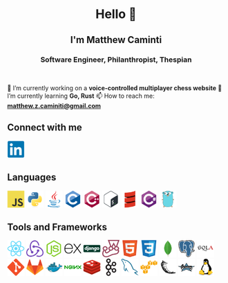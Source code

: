 <h1 align="center">Hello 👋</h1>
<h2 align="center">I'm Matthew Caminti</h2>
<h3 align="center">Software Engineer, Philanthropist, Thespian</h1>
<br>

🔭 I’m currently working on a **voice-controlled multiplayer chess website**
🌱 I’m currently learning **Go, Rust**
📫 How to reach me: **matthew.z.caminiti@gmail.com**


<h2>Connect with me</h2>
<a  href="https://www.linkedin.com/in/matthew-caminiti/" target="blank">
<img src="https://github.com/devicons/devicon/raw/master/icons/linkedin/linkedin-original.svg" alt="linkedin" height="40" width="40" />
</a>

<h2 align="left"> Languages </h2>
<p align="left">
<img src="https://github.com/devicons/devicon/raw/master/icons/javascript/javascript-original.svg" alt="js" width="40" height="40"/>
<img src="https://github.com/devicons/devicon/raw/master/icons/python/python-original.svg" alt="python" width="40" height="40"/>
<img src="https://github.com/devicons/devicon/raw/master/icons/java/java-original.svg" alt="java" width="40" height="40"/>
<img src="https://github.com/devicons/devicon/raw/master/icons/c/c-original.svg" alt="c" width="40" height="40"/>
<img src="https://github.com/devicons/devicon/raw/master/icons/cplusplus/cplusplus-original.svg" alt="c++" width="40" height="40"/>
<img src="https://github.com/devicons/devicon/raw/master/icons/bash/bash-original.svg" alt="bash" width="40" height="40"/>
<img src="https://github.com/devicons/devicon/raw/master/icons/scala/scala-original.svg" alt="scala" width="40" height="40">
<img src="https://github.com/devicons/devicon/raw/master/icons/csharp/csharp-original.svg" alt="c#" width="40" height="40">
<img src="https://github.com/devicons/devicon/raw/master/icons/go/go-original.svg" alt="go" width="40" height="40"/>
</p>

<h2 align="left"> Tools and Frameworks </h2>
<p align="left">
<img src="https://github.com/devicons/devicon/raw/master/icons/react/react-original.svg" alt="react" width="40" height="40"/>
<img src="https://github.com/devicons/devicon/raw/master/icons/redux/redux-original.svg" alt="redux" width="40" height="40"/>
<img src="https://github.com/devicons/devicon/raw/master/icons/nodejs/nodejs-original.svg" alt="nodejs" width="40" height="40"/>
<img src="https://github.com/devicons/devicon/raw/master/icons/express/express-original.svg" alt="express" width="40" height="40"/>
<img src="https://github.com/devicons/devicon/raw/master/icons/django/django-original.svg" alt="django" width="40" height="40"/>
<img src="https://github.com/devicons/devicon/raw/master/icons/jest/jest-plain.svg" alt="jest" width="40" height="40"/>
<img src="https://github.com/devicons/devicon/raw/master/icons/html5/html5-original.svg" alt="html5" width="40" height="40"/>
<img src="https://github.com/devicons/devicon/raw/master/icons/css3/css3-original.svg" alt="css3" width="40" height="40"/>
<img src="https://github.com/devicons/devicon/raw/master/icons/mongodb/mongodb-original.svg" alt="mongodb" width="40" height="40"/>
<img src="https://github.com/devicons/devicon/raw/master/icons/postgresql/postgresql-original.svg" alt="postgres" width="40" height="40"/>
<img src="https://github.com/devicons/devicon/raw/master/icons/sqlalchemy/sqlalchemy-original.svg" alt="sqlalchemy" width="40" height="40"/>
<img src="https://github.com/devicons/devicon/raw/master/icons/git/git-original.svg" alt="git" width="40" height="40"/>
<img src="https://github.com/devicons/devicon/raw/master/icons/gitlab/gitlab-original.svg" alt="gitlab" width="40" height="40"/>
<img src="https://github.com/devicons/devicon/raw/master/icons/docker/docker-original.svg" alt="docker" width="40" height="40"/>
<img src="https://github.com/devicons/devicon/raw/master/icons/nginx/nginx-original.svg" alt="nginx" width="40" height="40"/>
<img src="https://github.com/devicons/devicon/raw/master/icons/redis/redis-original.svg" alt="redis" width="40" height="40"/>
<img src="https://github.com/devicons/devicon/raw/master/icons/apachekafka/apachekafka-original.svg" alt="kafka" width="40" height="40"/>
<img src="https://github.com/devicons/devicon/raw/master/icons/mysql/mysql-original.svg" alt="mysql" width="40" height="40"/>
<img src="https://github.com/devicons/devicon/raw/master/icons/amazonwebservices/amazonwebservices-original.svg" alt="aws" width="40" height="40"/>
<img src="https://github.com/devicons/devicon/raw/master/icons/flask/flask-original.svg" alt="flask" width="40" height="40"/>
<img src="https://github.com/devicons/devicon/raw/master/icons/groovy/groovy-original.svg" alt="groovy" width="40" height="40"/>
<img src="https://github.com/devicons/devicon/raw/master/icons/linux/linux-original.svg" alt="linux" width="40" height="40"/>
</p>